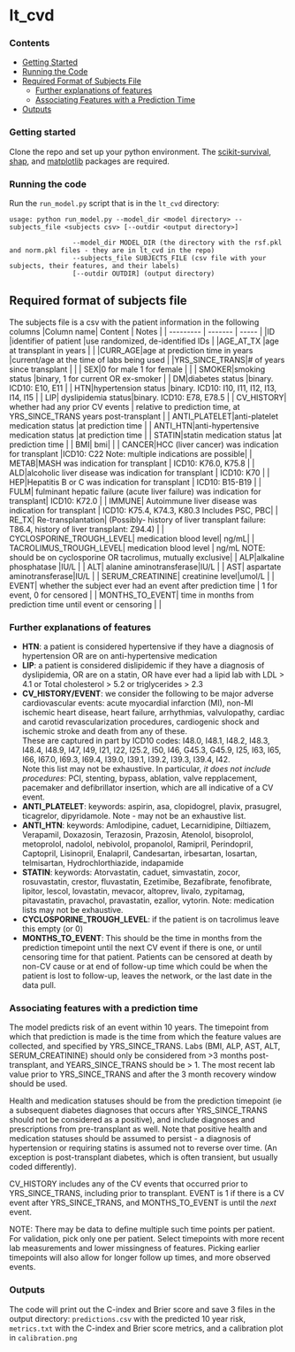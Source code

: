 # lt_cvd

### Contents
- [Getting Started](#getting-started)
- [Running the Code](#running-the-code)
- [Required Format of Subjects File](#required-format-of-subjects-file)
  - [Further explanations of features](#further-explanations-of-features)
  - [Associating Features with a Prediction Time](#associating-features-with-a-prediction-time)
- [Outputs](#outputs)


### Getting started
Clone the repo and set up your python environment. The [scikit-survival](https://scikit-survival.readthedocs.io/en/stable/install.html), [shap](https://shap.readthedocs.io/en/latest/#install), and [matplotlib](https://matplotlib.org/stable/install/index.html) packages are required.

### Running the code
Run the `run_model.py` script that is in the `lt_cvd` directory:
```
usage: python run_model.py --model_dir <model directory> --subjects_file <subjects csv> [--outdir <output directory>]

                --model_dir MODEL_DIR (the directory with the rsf.pkl and norm.pkl files - they are in lt_cvd in the repo)
                --subjects_file SUBJECTS_FILE (csv file with your subjects, their features, and their labels)
                [--outdir OUTDIR] (output directory)
```

## Required format of subjects file
The subjects file is a csv with the patient information in the following columns
|Column name| Content | Notes |
| --------- | ------- | ----- |
|ID |identifier of patient |use randomized, de-identified IDs |
|AGE_AT_TX |age at transplant in years | |
|CURR_AGE|age at prediction time in years |current/age at the time of labs being used |
|YRS_SINCE_TRANS|# of years since transplant | |
| SEX|0 for male 1 for female | |
| SMOKER|smoking status |binary, 1 for current OR ex-smoker |
| DM|diabetes status |binary. ICD10: E10, E11 |
| HTN|hypertension status |binary. ICD10: I10, I11, I12, I13, I14, I15  |
| LIP| dyslipidemia status|binary. ICD10: E78, E78.5 |
| CV_HISTORY| whether had any prior CV events | relative to prediction time, at YRS_SINCE_TRANS years post-transplant |
| ANTI_PLATELET|anti-platelet medication status |at prediction time |
| ANTI_HTN|anti-hypertensive medication status |at prediction time |
| STATIN|statin medication status |at prediction time |
| BMI| bmi| |
| CANCER|HCC (liver cancer) was indication for transplant |ICD10: C22  Note: multiple indications are possible|
| METAB|MASH was indication for transplant | ICD10: K76.0, K75.8 |
| ALD|alcoholic liver disease was indication for transplant | ICD10: K70  |
| HEP|Hepatitis B or C was indication for transplant | ICD10: B15-B19 |
| FULM| fulminant hepatic failure (acute liver failure) was indication for transplant| ICD10: K72.0 |
| IMMUNE| Autoimmune liver disease was indication for transplant | ICD10: K75.4, K74.3, K80.3 Includes PSC, PBC|
| RE_TX| Re-transplantation| (Possibly- history of liver transplant failure: T86.4, history of liver transplant: Z94.4)  |
| CYCLOSPORINE_TROUGH_LEVEL| medication blood level| ng/mL|
| TACROLIMUS_TROUGH_LEVEL| medication blood level | ng/mL NOTE: should be on cyclosporine OR tacrolimus, mutually exclusive|
| ALP|alkaline phosphatase |IU/L |
| ALT| alanine aminotransferase|IU/L |
| AST| aspartate aminotransferase|IU/L |
| SERUM_CREATININE| creatinine level|umol/L |
| EVENT| whether the subject ever had an event after prediction time | 1 for event, 0 for censored |
| MONTHS_TO_EVENT| time in months from prediction time until event or censoring | |

### Further explanations of features
- **HTN**: a patient is considered hypertensive if they have a diagnosis of hypertension OR are on anti-hypertensive medication
- **LIP**: a patient is considered dislipidemic if they have a diagnosis of dyslipidemia, OR are on a statin, OR have ever had a lipid lab with LDL > 4.1 or Total cholesterol > 5.2 or triglycerides > 2.3
- **CV_HISTORY/EVENT**: we consider the following to be major adverse cardiovascular events: acute myocardial infarction (MI), non-MI ischemic heart disease, heart failure, arrhythmias, valvulopathy, cardiac and carotid revascularization procedures, cardiogenic shock and ischemic stroke and death from any of these. <br>
These are captured in part by ICD10 codes: I48.0, I48.1, I48.2, I48.3, I48.4, I48.9, I47, I49, I21, I22, I25.2, I50, I46, G45.3, G45.9, I25, I63, I65, I66, I67.0, I69.3, I69.4, I39.0, I39.1, I39.2, I39.3, I39.4, I42. <br>
Note this list may not be exhaustive. In particular, _it does not include procedures_: PCI, stenting, bypass, ablation, valve repplacement, pacemaker and defibrillator insertion, which are all indicative of a CV event.
- **ANTI_PLATELET**: keywords: aspirin, asa, clopidogrel, plavix, prasugrel, ticagrelor, dipyridamole. Note - may not be an exhaustive list.
- **ANTI_HTN**: keywords: Amlodipine, caduet, Lecarnidipine, Diltiazem, Verapamil, Doxazosin, Terazosin, Prazosin, Atenolol, bisoprolol, metoprolol, nadolol, nebivolol, propanolol, Ramipril, Perindopril, Captopril, Lisinopril, Enalapril, Candesartan, irbesartan, losartan, telmisartan, Hydrochlorthiazide, indapamide
- **STATIN**: keywords: Atorvastatin, caduet, simvastatin, zocor, rosuvastatin, crestor, fluvastatin, Ezetimibe, Bezafibrate, fenofibrate, lipitor, lescol, lovastatin, mevacor, altoprev, livalo, zypitamag, pitavastatin, pravachol, pravastatin, ezallor, vytorin. Note: medication lists may not be exhaustive.
- **CYCLOSPORINE_TROUGH_LEVEL**: if the patient is on tacrolimus leave this empty (or 0)
- **MONTHS_TO_EVENT**: This should be the time in months from the prediction timepoint until the next CV event if there is one, or until censoring time for that patient. Patients can be censored at death by non-CV cause or at end of follow-up time which could be when the patient is lost to follow-up, leaves the network, or the last date in the data pull.
  
### Associating features with a prediction time
The model predicts risk of an event within 10 years. The timepoint from which that prediction is made is the time from which the feature values are collected, and specified by YRS_SINCE_TRANS. Labs (BMI, ALP, AST, ALT, SERUM_CREATININE) should only be considered from >3 months post-transplant, and YEARS_SINCE_TRANS should be > 1. The most recent lab value prior to YRS_SINCE_TRANS and after the 3 month recovery window should be used.

Health and medication statuses should be from the prediction timepoint (ie a subsequent diabetes diagnoses that occurs after YRS_SINCE_TRANS should not be considered as a positive), and include diagnoses and prescriptions from pre-transplant as well.
Note that positive health and medication statuses should be assumed to persist - a diagnosis of hypertension or requiring statins is assumed not to reverse over time. (An exception is post-transplant diabetes, which is often transient, but usually coded differently).

CV_HISTORY includes any of the CV events that occurred prior to YRS_SINCE_TRANS, including prior to transplant. EVENT is 1 if there is a CV event after YRS_SINCE_TRANS, and MONTHS_TO_EVENT is until the _next_ event.

NOTE: There may be data to define multiple such time points per patient. For validation, pick only one per patient. Select timepoints with more recent lab measurements and lower missingness of features. Picking earlier timepoints will also allow for longer follow up times, and more observed events.



### Outputs
The code will print out the C-index and Brier score and save 3 files in the output directory: `predictions.csv` with the predicted 10 year risk, `metrics.txt` with the C-index and Brier score metrics, and a calibration plot in `calibration.png`
